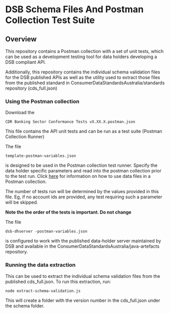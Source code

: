 # DSB Schema Files And Postman Collection Test Suite

## Overview
This repository contains a Postman collection with a set of unit tests, which can be used as a development testing tool for data holders developing a DSB compliant API.

Additionally, this repository contains the individual schema validation files for the DSB published APIs as well as the utility used to extract those files from the published standard in ConsumerDataStandardsAustralia/standards repository (cds_full.json)


### Using the Postman collection
Download the 
```
CDR Banking Sector Conformance Tests vX.XX.X.postman.json
```
This file contains the API unit tests and can be run as a test suite (Postman Collection Runner)

The file
```
template-postman-variables.json
```
is designed to be used in the Postman collection test runner. Specify the data holder specific parameters and read into the postman collection prior to the test run.
Click [here](https://learning.postman.com/docs/running-collections/working-with-data-files/#:~:text=When%20you%20initiate%20a%20collection,file%20before%20starting%20the%20run) for information on how to use data files in a Postman collection.

The number of tests run will be determined by the values provided in this file. Eg, if no account ids are provided, any test requiring such a parameter will be skipped.

**Note the the order of the tests is important. Do not change**

The file
```
dsb-dhserver -postman-variables.json
```
is configured to work with the published data-holder server maintained by DSB and available in the ConsumerDataStandardsAustralia/java-artefacts repository.

### Running the data extraction
This can be used to extract the individual schema validation files from the published cds_full.json. To run this extraction, run:

```
node extract-schema-validation.js 
```
This will create a folder with the version number in the cds_full.json under the schema folder.
